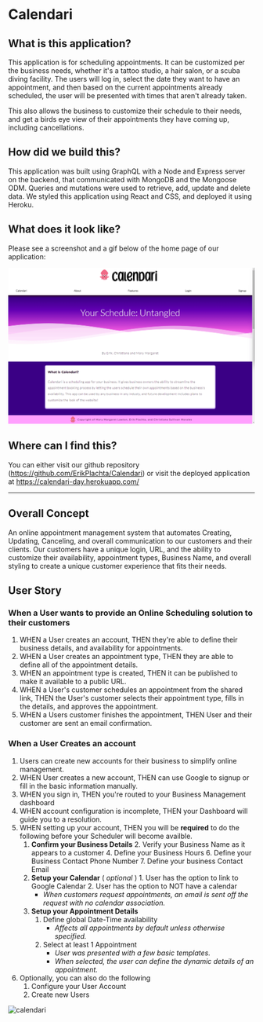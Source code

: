 # Calendari

## What is this application?
This application is for scheduling appointments. It can be customized per the business needs, whether it's a tattoo studio, a hair salon, or a scuba diving facility. The users will log in, select the date they want to have an appointment, and then based on the current appointments already scheduled, the user will be presented with times that aren't already taken.

This also allows the business to customize their schedule to their needs, and get a birds eye view of their appointments they have coming up, including cancellations.

## How did we build this?
This application was built using GraphQL with a Node and Express server on the backend, that communicated with MongoDB and the Mongoose ODM. Queries and mutations were used to retrieve, add, update and delete data. We styled this application using React and CSS, and deployed it using Heroku.

## What does it look like?
Please see a screenshot and a gif below of the home page of our application:

![calendariGif](client/public/calendariHomeGIF.gif)

## Where can I find this?
You can either visit our github repository (https://github.com/ErikPlachta/Calendari) or visit the deployed application at https://calendari-day.herokuapp.com/


---

## Overall Concept

An online appointment management system that automates Creating, Updating, Canceling, and overall communication to our customers and their clients. Our customers have a unique login, URL, and the ability to customize their availability, appointment types, Business Name, and overall styling to create a unique customer experience that fits their needs.


## User Story

### When a User wants to provide an Online Scheduling solution to their customers

1. WHEN a User creates an account, THEN they're able to define their business details, and availability for appointments.
2. WHEN a User creates an appointment type, THEN they are able to define all of the appointment details.
3. WHEN an appointment type is created, THEN it can be published to make it available to a public URL.
4. WHEN a User's customer schedules an appointment from the shared link, THEN the User's customer selects their appointment type, fills in the details, and approves the appointment.
5. WHEN a Users customer finishes the appointment, THEN User and their customer are sent an email confirmation. 

### When a User Creates an account

1. Users can create new accounts for their business to simplify online management.
6. WHEN User creates a new account, THEN can use Google to signup or fill in the basic information manually.
7. WHEN you sign in, THEN you're routed to your Business Management dashboard
8. WHEN account configuration is incomplete, THEN your Dashboard will guide you to a resolution. 
9. WHEN setting up your account, THEN you will be **required**  to do the following before your Scheduler will become availble.
     1. **Confirm your Business Details**
       2. Verify your Business Name as it appears to a customer
       4. Define your Business Hours
       6. Define your Business Contact Phone Number
       7. Define your business Contact Email
     2. **Setup your Calendar** ( _optional_ )
       1. User has the option to link to Google Calendar
       2. User  has the option to NOT have a calendar 
          - _When customers request appointments, an email is sent off the request with no calendar association._
     3. **Setup your Appointment Details**
        1. Define global Date-Time availability 
           -  _Affects all appointments by default unless otherwise specified._
        2. Select at least 1 Appointment
           - _User was presented with a few basic templates._
           - _When selected, the user can define the dynamic details of an appointment._
10. Optionally, you can also do the following
     1. Configure your User Account
     12. Create new Users



![calendari](https://user-images.githubusercontent.com/17508965/163516050-13f5f82f-8802-4ea9-899a-196af43b87a1.gif)
